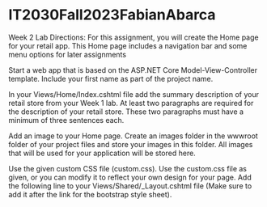 # IT2030Fall2023FabianAbarca

Week 2 Lab Directions:
For this assignment, you will create the Home page for your retail app. This Home page 
includes a navigation bar and some menu options for later assignments

Start a web app that is based on the ASP.NET Core Model-View-Controller template. 
Include your first name as part of the project name. 

In your Views/Home/Index.cshtml file add the summary description of your retail store 
from your Week 1 lab. At least two paragraphs are required for the description of your 
retail store. These two paragraphs must have a minimum of three sentences each.

Add an image to your Home page. Create an images folder in the wwwroot folder of your 
project files and store your images in this folder. All images that will be used for 
your application will be stored here.

Use the given custom CSS file (custom.css). Use the custom.css file as given, or you 
can modify it to reflect your own design for your page. Add the following line to your 
Views/Shared/_Layout.cshtml file (Make sure to add it after the link for the bootstrap 
style sheet). 
<link rel="stylesheet" href="~/css/custom.css" asp-append-version="true" />
